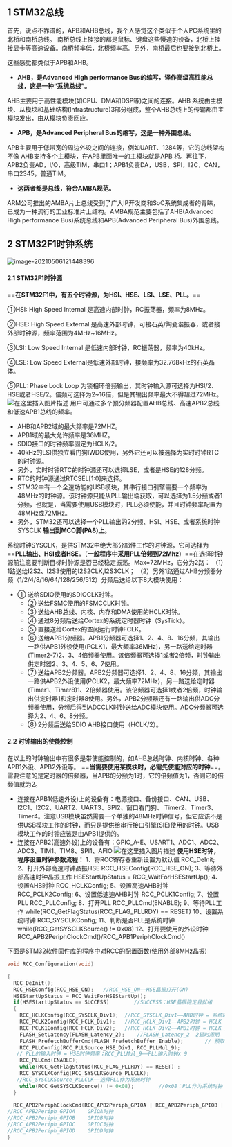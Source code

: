 ## 1 STM32总线

首先，说点不靠谱的，APB和AHB总线，我个人感觉这个类似于个人PC系统里的北桥和南桥总线。
南桥总线上挂接的都是鼠标、键盘这些慢速的设备，北桥上挂接显卡等高速设备。南桥频率低，北桥频率高。另外，南桥最后也要接到北桥上。

这些感觉都类似于APB和AHB。

- **AHB，是Advanced High performance Bus的缩写，译作高级高性能总线，这是一种“系统总线”。**

AHB主要用于高性能模块(如CPU、DMA和DSP等)之间的连接。AHB 系统由主模块、从模块和基础结构(Infrastructure)3部分组成，整个AHB总线上的传输都由主模块发出，由从模块负责回应。

- **APB，是Advanced Peripheral Bus的缩写，这是一种外围总线。**

APB主要用于低带宽的周边外设之间的连接，例如UART、1284等，它的总线架构不像 AHB支持多个主模块，在APB里面唯一的主模块就是APB 桥。再往下，APB2负责AD，I/O，高级TIM，串口1；APB1负责DA，USB，SPI，I2C，CAN，串口2345，普通TIM。

- **这两者都是总线，符合AMBA规范。**

ARM公司推出的AMBA片上总线受到了广大IP开发商和SoC系统集成者的青睐，已成为一种流行的工业标准片上结构。AMBA规范主要包括了AHB(Advanced High performance Bus)系统总线和APB(Advanced Peripheral Bus)外围总线。

## 2 STM32F1时钟系统

![image-20210506121448396](https://gitee.com/wang_chunfeng/pic-go/raw/master/img/20210506121450.png)

#### 2.1 STM32F1时钟源

==**在STM32F1中，有五个时钟源，为HSI、HSE、LSI、LSE、PLL。**==

①HSI: High Speed Internal 是高速内部时钟，RC振荡器，频率为8MHz。

②HSE: High Speed External 是高速外部时钟，可接石英/陶瓷谐振器，或者接外部时钟源，频率范围为4MHz~16MHz。

③LSI: Low Speed Internal 是低速内部时钟，RC振荡器，频率为40kHz。

④LSE: Low Speed External是低速外部时钟，接频率为32.768kHz的石英晶体。

⑤PLL: Phase Lock Loop 为锁相环倍频输出，其时钟输入源可选择为HSI/2、HSE或者HSE/2。倍频可选择为2~16倍，但是其输出频率最大不得超过72MHz。
![在这里插入图片描述](https://gitee.com/wang_chunfeng/pic-go/raw/master/img/20210503091912.png)
用户可通过多个预分频器配置AHB总线、高速APB2总线和低速APB1总线的频率。

- AHB和APB2域的最大频率是72MHZ。
- APB1域的最大允许频率是36MHZ。
- SDIO接口的时钟频率固定为HCLK/2。
- 40kHz的LSI供独立看门狗IWDG使用，另外它还可以被选择为实时时钟RTC的时钟源。
- 另外，实时时钟RTC的时钟源还可以选择LSE，或者是HSE的128分频。
- RTC的时钟源通过RTCSEL[1:0]来选择。
- STM32中有一个全速功能的USB模块，其串行接口引擎需要一个频率为48MHz的时钟源。该时钟源只能从PLL输出端获取，可以选择为1.5分频或者1分频，也就是，当需要使用USB模块时，PLL必须使能，并且时钟频率配置为48MHz或72MHz。
- 另外，STM32还可以选择一个PLL输出的2分频、HSI、HSE、或者系统时钟SYSCLK **输出到MCO脚(PA8)上**。

系统时钟SYSCLK，是供STM32中绝大部分部件工作的时钟源，它可选择为==**PLL输出、HSI或者HSE**，（**一般程序中采用PLL倍频到72Mhz**）==在选择时钟源前注意要判断目标时钟源是否已经稳定振荡。Max=72MHz，它分为2路：
（1）1路送给I2S2、I2S3使用的I2S2CLK,I2S3CLK；
（2）另外1路通过AHB分频器分频（1/2/4/8/16/64/128/256/512）分频后送给以下8大模块使用：

- ① 送给SDIO使用的SDIOCLK时钟。
  - ② 送给FSMC使用的FSMCCLK时钟。
  - ③ 送给AHB总线、内核、内存和DMA使用的HCLK时钟。
  - ④ 通过8分频后送给Cortex的系统定时器时钟（SysTick）。
  - ⑤ 直接送给Cortex的空闲运行时钟FCLK。
  - ⑥ 送给APB1分频器。APB1分频器可选择1、2、4、8、16分频，其输出一路供APB1外设使用(PCLK1，最大频率36MHz)，另一路送给定时器(Timer2-7)2、3、4倍频器使用。该倍频器可选择1或者2倍频，时钟输出供定时器2、3、4、5、6、7使用。
  - ⑦ 送给APB2分频器。APB2分频器可选择1、2、4、8、16分频，其输出一路供APB2外设使用(PCLK2，最大频率72MHz)，另一路送给定时器(Timer1、Timer8)1、2倍频器使用。该倍频器可选择1或者2倍频，时钟输出供定时器1和定时器8使用。另外，APB2分频器还有一路输出供ADC分频器使用，分频后得到ADCCLK时钟送给ADC模块使用。ADC分频器可选择为2、4、6、8分频。
  - ⑧ 2分频后送给SDIO AHB接口使用（HCLK/2）。

#### 2.2 时钟输出的使能控制

在以上的时钟输出中有很多是带使能控制的，如AHB总线时钟、内核时钟、各种APB1外设、APB2外设等。
==**当需要使用某模块时，必需先使能对应的时钟**==。需要注意的是定时器的倍频器，当APB的分频为1时，它的倍频值为1，否则它的倍频值就为2。

- 连接在APB1(低速外设)上的设备有：电源接口、备份接口、CAN、USB、I2C1、I2C2、UART2、UART3、SPI2、窗口看门狗、 Timer2、Timer3、Timer4。注意USB模块虽然需要一个单独的48MHz时钟信号，但它应该不是供USB模块工作的时钟，而只是提供给串行接口引擎(SIE)使用的时钟。USB模块工作的时钟应该是由APB1提供的。
- 连接在APB2(高速外设)上的设备有：GPIO_A-E、USART1、ADC1、ADC2、ADC3、TIM1、TIM8、SPI1、AFIO
  ![在这里插入图片描述](https://gitee.com/wang_chunfeng/pic-go/raw/master/img/20210503091912.png)
  **使用HSE时钟，程序设置时钟参数流程：**
  1、将RCC寄存器重新设置为默认值 RCC_DeInit;
  2、打开外部高速时钟晶振HSE RCC_HSEConfig(RCC_HSE_ON);
  3、等待外部高速时钟晶振工作 HSEStartUpStatus = RCC_WaitForHSEStartUp();
  4、设置AHB时钟 RCC_HCLKConfig;
  5、设置高速AHB时钟 RCC_PCLK2Config;
  6、设置低速速AHB时钟 RCC_PCLK1Config;
  7、设置PLL RCC_PLLConfig;
  8、打开PLL RCC_PLLCmd(ENABLE);
  9、等待PLL工作 while(RCC_GetFlagStatus(RCC_FLAG_PLLRDY) == RESET)
  10、设置系统时钟 RCC_SYSCLKConfig;
  11、判断是否PLL是系统时钟 while(RCC_GetSYSCLKSource() != 0x08)
  12、打开要使用的外设时钟 RCC_APB2PeriphClockCmd()/RCC_APB1PeriphClockCmd()

下面是STM32软件固件库的程序中对RCC的配置函数(使用外部8MHz晶振)

```c
void RCC_Configuration(void)

{
  RCC_DeInit();
  RCC_HSEConfig(RCC_HSE_ON);   //RCC_HSE_ON——HSE晶振打开(ON)
  HSEStartUpStatus = RCC_WaitForHSEStartUp();
  if(HSEStartUpStatus == SUCCESS)        //SUCCESS：HSE晶振稳定且就绪
  {   
    RCC_HCLKConfig(RCC_SYSCLK_Div1);  //RCC_SYSCLK_Div1——AHB时钟 = 系统时钟
    RCC_PCLK2Config(RCC_HCLK_Div1);   //RCC_HCLK_Div1——APB2时钟 = HCLK
    RCC_PCLK1Config(RCC_HCLK_Div2);   //RCC_HCLK_Div2——APB1时钟 = HCLK / 2
    FLASH_SetLatency(FLASH_Latency_2);    //FLASH_Latency_2  2延时周期
    FLASH_PrefetchBufferCmd(FLASH_PrefetchBuffer_Enable);       // 预取指缓存使能
    RCC_PLLConfig(RCC_PLLSource_HSE_Div1, RCC_PLLMul_9);    
   // PLL的输入时钟 = HSE时钟频率；RCC_PLLMul_9——PLL输入时钟x 9
    RCC_PLLCmd(ENABLE);
    while(RCC_GetFlagStatus(RCC_FLAG_PLLRDY) == RESET) ;    
    RCC_SYSCLKConfig(RCC_SYSCLKSource_PLLCLK);
   //RCC_SYSCLKSource_PLLCLK——选择PLL作为系统时钟
    while(RCC_GetSYSCLKSource() != 0x08);        //0x08：PLL作为系统时钟
  }

  RCC_APB2PeriphClockCmd(RCC_APB2Periph_GPIOA | RCC_APB2Periph_GPIOB |   RCC_APB2Periph_GPIOC , ENABLE);
//RCC_APB2Periph_GPIOA    GPIOA时钟
//RCC_APB2Periph_GPIOB    GPIOB时钟
//RCC_APB2Periph_GPIOC    GPIOC时钟
//RCC_APB2Periph_GPIOD    GPIOD时钟
}
```

